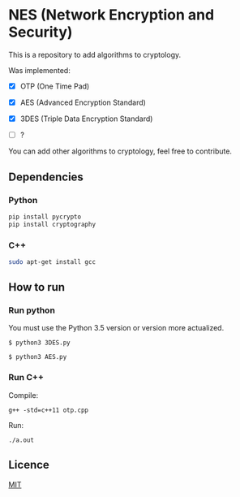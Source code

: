 # NES (Network Encryption and Security)

This is a repository to add algorithms to cryptology.

Was implemented:

- [x] OTP (One Time Pad)
- [x] AES (Advanced Encryption Standard)
- [x] 3DES (Triple Data Encryption Standard)
- [ ] ?


You can add other algorithms to cryptology, feel free to contribute.


## Dependencies

### Python
```sh
pip install pycrypto
pip install cryptography
```

### C++
```sh
sudo apt-get install gcc
```

## How to run
### Run python
You must use the Python 3.5 version or version more actualized.
```
$ python3 3DES.py

$ python3 AES.py
```
### Run C++
Compile:

```g++
g++ -std=c++11 otp.cpp
```

Run:
```g++
./a.out
```
## Licence
[MIT](https://github.com/wagnernegrao/NES/blob/master/LICENSE)